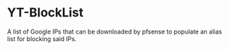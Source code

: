 # YT-BlockList
A list of Google IPs that can be downloaded by pfsense to populate an alias list for blocking said IPs.
